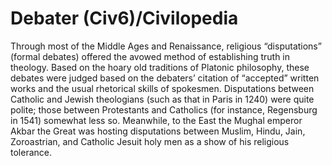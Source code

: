 # Debater (Civ6)/Civilopedia

Through most of the Middle Ages and Renaissance, religious “disputations” (formal debates) offered the avowed method of establishing truth in theology. Based on the hoary old traditions of Platonic philosophy, these debates were judged based on the debaters’ citation of “accepted” written works and the usual rhetorical skills of spokesmen. Disputations between Catholic and Jewish theologians (such as that in Paris in 1240) were quite polite; those between Protestants and Catholics (for instance, Regensburg in 1541) somewhat less so. Meanwhile, to the East the Mughal emperor Akbar the Great was hosting disputations between Muslim, Hindu, Jain, Zoroastrian, and Catholic Jesuit holy men as a show of his religious tolerance.